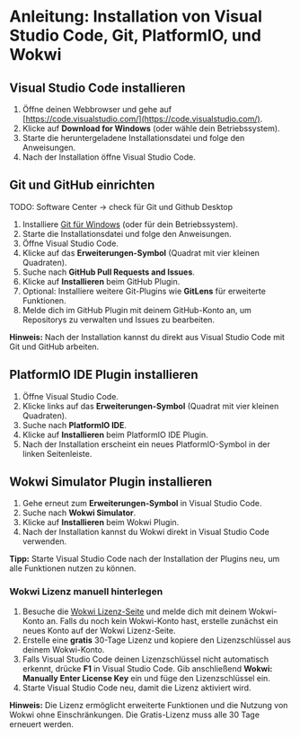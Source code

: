 # Anleitung: Installation von Visual Studio Code, Git, PlatformIO, und Wokwi

## Visual Studio Code installieren

1. Öffne deinen Webbrowser und gehe auf [https://code.visualstudio.com/](https://code.visualstudio.com/).
2. Klicke auf **Download for Windows** (oder wähle dein Betriebssystem).
3. Starte die heruntergeladene Installationsdatei und folge den Anweisungen.  
4. Nach der Installation öffne Visual Studio Code.

## Git und GitHub einrichten
TODO: Software Center -> check für Git und Github Desktop
1. Installiere [Git für Windows](https://git-scm.com/download/win) (oder für dein Betriebssystem).
2. Starte die Installationsdatei und folge den Anweisungen.
3. Öffne Visual Studio Code.
4. Klicke auf das **Erweiterungen-Symbol** (Quadrat mit vier kleinen Quadraten).
5. Suche nach **GitHub Pull Requests and Issues**.
6. Klicke auf **Installieren** beim GitHub Plugin.
7. Optional: Installiere weitere Git-Plugins wie **GitLens** für erweiterte Funktionen.
8. Melde dich im GitHub Plugin mit deinem GitHub-Konto an, um Repositorys zu verwalten und Issues zu bearbeiten.

**Hinweis:** Nach der Installation kannst du direkt aus Visual Studio Code mit Git und GitHub arbeiten.

## PlatformIO IDE Plugin installieren

1. Öffne Visual Studio Code.
2. Klicke links auf das **Erweiterungen-Symbol** (Quadrat mit vier kleinen Quadraten).
3. Suche nach **PlatformIO IDE**.
4. Klicke auf **Installieren** beim PlatformIO IDE Plugin.
5. Nach der Installation erscheint ein neues PlatformIO-Symbol in der linken Seitenleiste.

## Wokwi Simulator Plugin installieren

1. Gehe erneut zum **Erweiterungen-Symbol** in Visual Studio Code.
2. Suche nach **Wokwi Simulator**.
3. Klicke auf **Installieren** beim Wokwi Plugin.
4. Nach der Installation kannst du Wokwi direkt in Visual Studio Code verwenden.

**Tipp:** Starte Visual Studio Code nach der Installation der Plugins neu, um alle Funktionen nutzen zu können.

### Wokwi Lizenz manuell hinterlegen

1. Besuche die [Wokwi Lizenz-Seite](https://wokwi.com/license) und melde dich mit deinem Wokwi-Konto an.
   Falls du noch kein Wokwi-Konto hast, erstelle zunächst ein neues Konto auf der Wokwi Lizenz-Seite.
2. Erstelle eine **gratis** 30-Tage Lizenz und kopiere den Lizenzschlüssel aus deinem Wokwi-Konto.
3. Falls Visual Studio Code deinen Lizenzschlüssel nicht automatisch erkennt, drücke **F1** in Visual Studio Code. Gib anschließend **Wokwi: Manually Enter License Key** ein und füge den Lizenzschlüssel ein.
4. Starte Visual Studio Code neu, damit die Lizenz aktiviert wird.

**Hinweis:** Die Lizenz ermöglicht erweiterte Funktionen und die Nutzung von Wokwi ohne Einschränkungen. Die Gratis-Lizenz muss alle 30 Tage erneuert werden.
